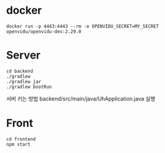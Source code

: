 # docker

```
docker run -p 4443:4443 --rm -e OPENVIDU_SECRET=MY_SECRET openvidu/openvidu-dev:2.29.0
```

# Server

```
cd backend
./gradlew
./gradlew jar
./gradlew bootRun
```

서버 키는 방법
backend/src/main/java/UhApplication.java
실행

# Front

```
cd frontend
npm start
```
